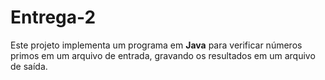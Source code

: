 # Entrega-2
Este projeto implementa um programa em **Java** para verificar números primos em um arquivo de entrada, gravando os resultados em um arquivo de saída.
